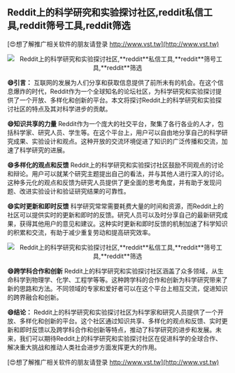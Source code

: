 ## **Reddit上的科学研究和实验探讨社区,**reddit**私信工具,**reddit**筛号工具,**reddit**筛选**

[😍想了解推广相关软件的朋友请登录 http://www.vst.tw](http://www.vst.tw)

 <center><img src="https://vst.tw/MP4/tuiguang/png/4.png" alt="Reddit上的科学研究和实验探讨社区,**reddit**私信工具,**reddit**筛号工具,**reddit**筛选"></center>

**😄引言：**
互联网的发展为人们分享和获取信息提供了前所未有的机会。在这个信息爆炸的时代，Reddit作为一个全球知名的论坛社区，为科学研究和实验探讨提供了一个开放、多样化和创新的平台。本文将探讨Reddit上的科学研究和实验探讨社区的特点及其对科学进步的贡献。

**😄知识共享的力量**
Reddit作为一个庞大的社交平台，聚集了各行各业的人才，包括科学家、研究人员、学生等。在这个平台上，用户可以自由地分享自己的科学研究成果、实验设计和观点。这种开放的交流环境促进了知识的广泛传播和交流，加速了科学研究的进展。

**😄多样化的观点和反馈**
Reddit上的科学研究和实验探讨社区鼓励不同观点的讨论和辩论。用户可以就某个研究主题提出自己的看法，并与其他人进行深入的讨论。这种多元化的观点和反馈为研究人员提供了更全面的思考角度，并有助于发现问题、改进实验设计和验证研究结果的可靠性。

**😄实时更新和即时反馈**
科学研究常常需要耗费大量的时间和资源，而Reddit上的社区可以提供实时的更新和即时的反馈。研究人员可以及时分享自己的最新研究成果，获得其他用户的意见和建议。这种实时更新和即时反馈的机制加速了科学知识的积累和交流，有助于减少重复劳动和提高研究效率。

 <center><img src="https://vst.tw/MP4/tuiguang/png/5.png" alt="Reddit上的科学研究和实验探讨社区,**reddit**私信工具,**reddit**筛号工具,**reddit**筛选"></center>

**😄跨学科合作和创新**
Reddit上的科学研究和实验探讨社区涵盖了众多领域，从生命科学到物理学、化学、工程学等等。这种跨学科的合作和创新为科学研究带来了新的思路和方法。不同领域的专家和爱好者可以在这个平台上相互交流，促进知识的跨界融合和创新。

**😄结论：**
Reddit上的科学研究和实验探讨社区为科学家和研究人员提供了一个开放、多样化和创新的平台。这个社区通过知识共享、多样化的观点和反馈、实时更新和即时反馈以及跨学科合作和创新等特点，推动了科学研究的进步和发展。未来，我们可以期待Reddit上的科学研究和实验探讨社区在促进科学的全球合作、解决重大挑战和推动人类社会进步方面发挥更大的作用。

[😍想了解推广相关软件的朋友请登录 http://www.vst.tw](http://www.vst.tw)



